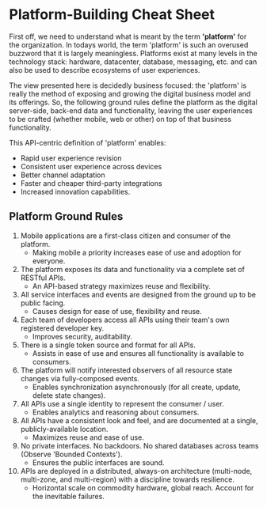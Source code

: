 # Platform-Building Cheat Sheet

First off, we need to understand what is meant by the term **'platform'** for the organization. In todays world, the term 'platform' is such an overused buzzword that it is largely meaningless. Platforms exist at many levels in the technology stack: hardware, datacenter, database, messaging, etc. and can also be used to describe ecosystems of user experiences.

The view presented here is decidedly business focused: the 'platform' is really the method of exposing and growing the digital business model and its offerings. So, the following ground rules define the platform as the digital server-side, back-end data and functionality, leaving the user experiences to be crafted (whether mobile, web or other) on top of that business functionality.

This API-centric definition of 'platform' enables:

- Rapid user experience revision
- Consistent user experience across devices
- Better channel adaptation
- Faster and cheaper third-party integrations
- Increased innovation capabilities.

## Platform Ground Rules

1. Mobile applications are a first-class citizen and consumer of the platform.
   - Making mobile a priority increases ease of use and adoption for everyone.
2. The platform exposes its data and functionality via a complete set of RESTful APIs.
   - An API-based strategy maximizes reuse and flexibility.
3. All service interfaces and events are designed from the ground up to be public facing.
   - Causes design for ease of use, flexibility and reuse.
4. Each team of developers access all APIs using their team's own registered developer key.
   - Improves security, auditability.
5. There is a single token source and format for all APIs.
   - Assists in ease of use and ensures all functionality is available to consumers.
6. The platform will notify interested observers of all resource state changes via fully-composed events.
   - Enables synchronization asynchronously (for all create, update, delete state changes).
7. All APIs use a single identity to represent the consumer / user.
   - Enables analytics and reasoning about consumers.
8. All APIs have a consistent look and feel, and are documented at a single, publicly-available location.
   - Maximizes reuse and ease of use.
9. No private interfaces. No backdoors. No shared databases across teams (Observe 'Bounded Contexts').
   - Ensures the public interfaces are sound.
10. APIs are deployed in a distributed, always-on architecture (multi-node, multi-zone, and multi-region) with a discipline towards resilience.
    - Horizontal scale on commodity hardware, global reach. Account for the inevitable failures.